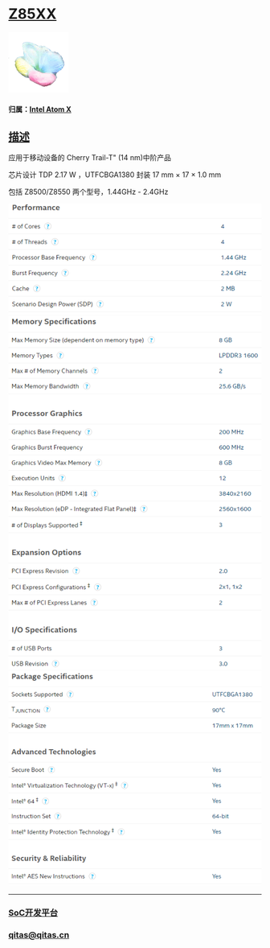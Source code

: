 ﻿# [Z85XX](https://github.com/sochub/Z85)

[![sites](SoC/SoC.png)](http://www.qitas.cn) 

#### 归属：[Intel Atom X](https://github.com/sochub/atom)

## [描述](https://github.com/sochub/Z85/wiki) 

应用于移动设备的 Cherry Trail-T" (14 nm)中阶产品

芯片设计 TDP 2.17 W ，UTFCBGA1380 封装 17 mm × 17 × 1.0 mm

包括  Z8500/Z8550 两个型号，1.44GHz - 2.4GHz

[![sites](docs/capacity.png)](docs/)
[![sites](docs/interface.png)](docs/)
[![sites](docs/package.png)](docs/)


---

###  [SoC开发平台](http://www.qitas.cn)   

###  qitas@qitas.cn